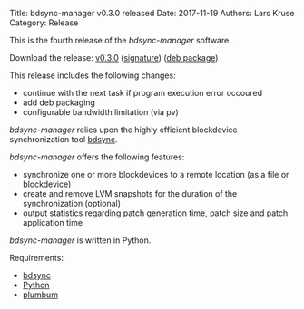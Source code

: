 Title: bdsync-manager v0.3.0 released
Date: 2017-11-19
Authors: Lars Kruse
Category: Release


This is the fourth release of the *bdsync-manager* software.

Download the release: [v0.3.0](http://download.savannah.gnu.org/releases/bdsync-manager/bdsync-manager-0.3.0.tar.gz)
                      ([signature](http://download.savannah.gnu.org/releases/bdsync-manager/bdsync-manager-0.3.0.tar.gz.sig))
                      ([deb package](http://download.savannah.gnu.org/releases/bdsync-manager/bdsync-manager_0.3.0-1_all.deb))

This release includes the following changes:

* continue with the next task if program execution error occoured
* add deb packaging
* configurable bandwidth limitation (via pv)

*bdsync-manager* relies upon the highly efficient blockdevice synchronization tool [bdsync](https://github.com/TargetHolding/bdsync).

*bdsync-manager* offers the following features:

* synchronize one or more blockdevices to a remote location (as a file or blockdevice)
* create and remove LVM snapshots for the duration of the synchronization (optional)
* output statistics regarding patch generation time, patch size and patch application time

*bdsync-manager* is written in Python.

Requirements:

* [bdsync](https://github.com/TargetHolding/bdsync)
* [Python](http://python.org/)
* [plumbum](http://plumbum.readthedocs.org/)
